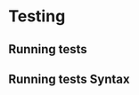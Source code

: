 <!-- Space: TerraformGitlabEnvironment -->
<!-- Parent: Project -->
<!-- Title: Testing -->

# Testing

## Running tests

## Running tests Syntax
